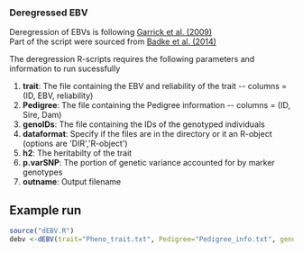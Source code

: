 ### Deregressed EBV
Deregression of EBVs is following [Garrick et al. (2009)](http://gsejournal.biomedcentral.com/articles/10.1186/1297-9686-41-55)  
Part of the script were sourced from [Badke et al. (2014)](http://www.ncbi.nlm.nih.gov/pmc/articles/PMC4059235/)

The deregression R-scripts requires the following parameters and information to run sucessfully  
 1. **trait**: The file containing the EBV and reliability of the trait -- columns = (ID, EBV, reliability)  
 2. **Pedigree**: The file containing the Pedigree information -- columns = (ID, Sire, Dam)  
 3. **genoIDs**: The file containing the IDs of the genotyped individuals  
 4. **dataformat**: Specify if the files are in the directory or it an R-object (options are 'DIR','R-object')  
 5. **h2**: The heritabilty of the trait  
 6. **p.varSNP**: The portion of genetic variance accounted for by marker genotypes  
 7. **outname**: Output filename

## Example run  

 ```R
source("dEBV.R")  
debv <-dEBV(trait="Pheno_trait.txt", Pedigree="Pedigree_info.txt", genoIDs="IDs_genotyped.txt", dataformat="DIR", h2=0.30, p.varSNP=0.50, outname="dereg_example")

```


